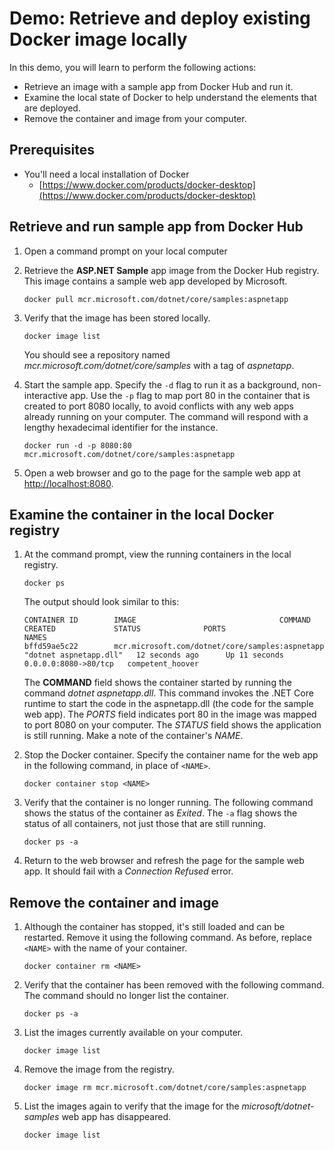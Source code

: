 # Demo: Retrieve and deploy existing Docker image locally

In this demo, you will learn to perform the following actions:

* Retrieve an image with a sample app from Docker Hub and run it. 
* Examine the local state of Docker to help understand the elements that are deployed. 
* Remove the container and image from your computer.

## Prerequisites

* You'll need a local installation of Docker
    * [https://www.docker.com/products/docker-desktop](https://www.docker.com/products/docker-desktop)


## Retrieve and run sample app from Docker Hub

1. Open a command prompt on your local computer

2. Retrieve the **ASP.NET Sample** app image from the Docker Hub registry. This image contains a sample web app developed by Microsoft.

    ```docker
    docker pull mcr.microsoft.com/dotnet/core/samples:aspnetapp
    ```

3.  Verify that the image has been stored locally.

    ```docker
    docker image list
    ```

    You should see a repository named *mcr.microsoft.com/dotnet/core/samples* with a tag of *aspnetapp*.

4.  Start the sample app. Specify the `-d` flag to run it as a background, non-interactive app. Use the `-p` flag to map port 80 in the container that is created to port 8080 locally, to avoid conflicts with any web apps already running on your computer. The command will respond with a lengthy hexadecimal identifier for the instance.

    ```docker
    docker run -d -p 8080:80 mcr.microsoft.com/dotnet/core/samples:aspnetapp
    ```


5.  Open a web browser and go to the page for the sample web app at [http://localhost:8080](http://localhost:8080). 

## Examine the container in the local Docker registry

1.  At the command prompt, view the running containers in the local registry.

    ```docker
    docker ps
    ```
    The output should look similar to this:

    ```
    CONTAINER ID        IMAGE                                COMMAND                  CREATED             STATUS              PORTS                  NAMES
    bffd59ae5c22        mcr.microsoft.com/dotnet/core/samples:aspnetapp   "dotnet aspnetapp.dll"   12 seconds ago      Up 11 seconds       0.0.0.0:8080->80/tcp   competent_hoover
    ```


    The **COMMAND** field shows the container started by running the command *dotnet aspnetapp.dll*. This command invokes the .NET Core runtime to start the code in the aspnetapp.dll (the code for the sample web app). The *PORTS* field indicates port 80 in the image was mapped to port 8080 on your computer. The *STATUS* field shows the application is still running. Make a note of the container's *NAME*.

2.  Stop the Docker container. Specify the container name for the web app in the following command, in place of `<NAME>`.

    ```docker
    docker container stop <NAME>
    ```

3.  Verify that the container is no longer running. The following command shows the status of the container as *Exited*. The `-a` flag shows the status of all containers, not just those that are still running.

    ```docker
    docker ps -a
    ```

4.  Return to the web browser and refresh the page for the sample web app. It should fail with a *Connection Refused* error.

## Remove the container and image

1.  Although the container has stopped, it's still loaded and can be restarted. Remove it using the following command. As before, replace `<NAME>` with the name of your container.

    ```docker
    docker container rm <NAME>
    ```

2.  Verify that the container has been removed with the following command. The command should no longer list the container.

    ```docker
    docker ps -a
    ```

3.  List the images currently available on your computer.

    ```docker
    docker image list
    ```

4.  Remove the image from the registry.

    ```docker
    docker image rm mcr.microsoft.com/dotnet/core/samples:aspnetapp
    ```

5.  List the images again to verify that the image for the *microsoft/dotnet-samples* web app has disappeared.

    ```docker
    docker image list
    ```